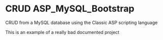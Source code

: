 # CRUD ASP_MySQL_Bootstrap
 CRUD from a MySQL database using the Classic ASP scripting language


This is an example of a really bad documented project
